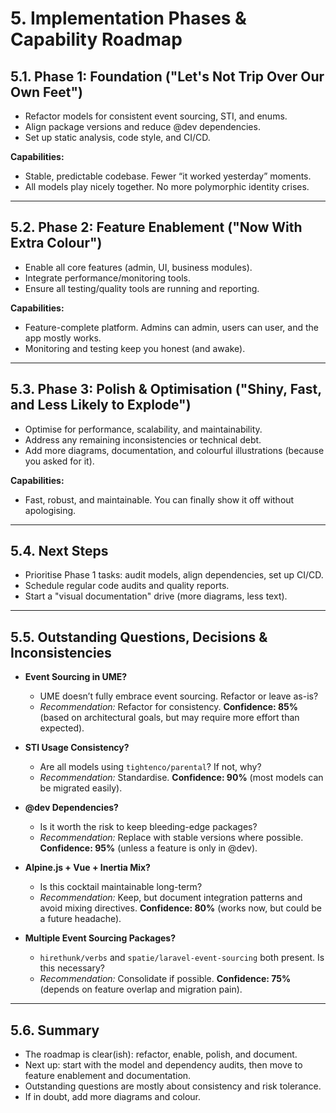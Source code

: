 # 5. Implementation Phases & Capability Roadmap

## 5.1. Phase 1: Foundation ("Let's Not Trip Over Our Own Feet")
- Refactor models for consistent event sourcing, STI, and enums.
- Align package versions and reduce @dev dependencies.
- Set up static analysis, code style, and CI/CD.

**Capabilities:**
- Stable, predictable codebase. Fewer “it worked yesterday” moments.
- All models play nicely together. No more polymorphic identity crises.

---

## 5.2. Phase 2: Feature Enablement ("Now With Extra Colour")
- Enable all core features (admin, UI, business modules).
- Integrate performance/monitoring tools.
- Ensure all testing/quality tools are running and reporting.

**Capabilities:**
- Feature-complete platform. Admins can admin, users can user, and the app mostly works.
- Monitoring and testing keep you honest (and awake).

---

## 5.3. Phase 3: Polish & Optimisation ("Shiny, Fast, and Less Likely to Explode")
- Optimise for performance, scalability, and maintainability.
- Address any remaining inconsistencies or technical debt.
- Add more diagrams, documentation, and colourful illustrations (because you asked for it).

**Capabilities:**
- Fast, robust, and maintainable. You can finally show it off without apologising.

---

## 5.4. Next Steps
- Prioritise Phase 1 tasks: audit models, align dependencies, set up CI/CD.
- Schedule regular code audits and quality reports.
- Start a "visual documentation" drive (more diagrams, less text).

---

## 5.5. Outstanding Questions, Decisions & Inconsistencies

- **Event Sourcing in UME?**
  - UME doesn’t fully embrace event sourcing. Refactor or leave as-is?
  - *Recommendation:* Refactor for consistency. **Confidence: 85%** (based on architectural goals, but may require more effort than expected).

- **STI Usage Consistency?**
  - Are all models using `tightenco/parental`? If not, why?
  - *Recommendation:* Standardise. **Confidence: 90%** (most models can be migrated easily).

- **@dev Dependencies?**
  - Is it worth the risk to keep bleeding-edge packages?
  - *Recommendation:* Replace with stable versions where possible. **Confidence: 95%** (unless a feature is only in @dev).

- **Alpine.js + Vue + Inertia Mix?**
  - Is this cocktail maintainable long-term?
  - *Recommendation:* Keep, but document integration patterns and avoid mixing directives. **Confidence: 80%** (works now, but could be a future headache).

- **Multiple Event Sourcing Packages?**
  - `hirethunk/verbs` and `spatie/laravel-event-sourcing` both present. Is this necessary?
  - *Recommendation:* Consolidate if possible. **Confidence: 75%** (depends on feature overlap and migration pain).

---

## 5.6. Summary

- The roadmap is clear(ish): refactor, enable, polish, and document. 
- Next up: start with the model and dependency audits, then move to feature enablement and documentation.
- Outstanding questions are mostly about consistency and risk tolerance. 
- If in doubt, add more diagrams and colour.
